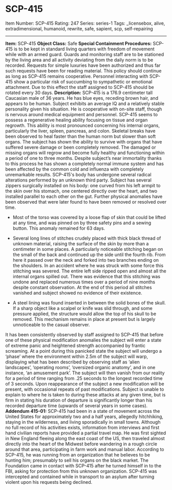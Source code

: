 # SCP-415
Item Number: SCP-415
Rating: 247
Series: series-1
Tags: _licensebox, alive, extradimensional, humanoid, rewrite, safe, sapient, scp, self-repairing

---

**Item:** SCP-415
**Object Class:** Safe
**Special Containment Procedures:** SCP-415 is to be kept in standard living quarters with freedom of movement while with an armed guard. Guards and monitoring staff are to be stationed by the living area and all activity deviating from the daily norm is to be recorded. Requests for simple luxuries have been authorized and thus far such requests have been for reading material. This policy should continue as long as SCP-415 remains cooperative. Personnel interacting with SCP-415 show a particular risk of succumbing to sympathetic or emotional attachment. Due to this effect the staff assigned to SCP-415 should be rotated every 30 days.
**Description:** SCP-415 is a 176.9 centimeter tall Caucasian male of 36 years. He has blue eyes, receding brown hair, and appears to be human. Subject exhibits an average IQ and a relatively stable personality given his situation. He is cooperative with on-site staff, though is nervous around medical equipment and personnel.
SCP-415 seems to possess a regenerative healing ability focusing on tissue and organ regrowth. This ability is most pronounced concerning his internal organs, particularly the liver, spleen, pancreas, and colon. Skeletal breaks have been observed to heal faster than the human norm but slower than soft organs. The subject has shown the ability to survive with organs that have suffered severe damage or been completely removed. The damaged or missing organs will regrow and become fully healthy and functioning within a period of one to three months. Despite subject’s near immortality thanks to this process he has shown a completely normal immune system and has been affected by the common cold and influenza with completely unremarkable results.
SCP-415's body has undergone several radical alterations performed by an unknown third party. Subject has several zippers surgically installed on his body: one curved from his left armpit to the skin over his stomach, one centered directly over the heart, and two installed parallel to each other on the gut. Further physical anomalies have been observed that were later found to have been removed or resolved over time.
  * Most of the torso was covered by a loose flap of skin that could be lifted at any time, and was pinned on by three safety pins and a sewing button. This anomaly remained for 63 days.

  * Several long lines of stitches crudely placed with thick black thread of unknown material, raising the surface of the skin by more than a centimeter in some places. A particularly noticeable stitching began on the small of the back and continued up the side until the fourth rib. From here it passed over the neck and forked into two branches ending on the shoulders. In an accident where he was struck with some force this stitching was severed. The entire left side ripped open and almost all the internal organs spilled out. There was evidence that this stitching was undone and replaced numerous times over a period of nine months despite constant observation. At the end of this period all stitches vanished and subject showed no evidence of their existence.

  * A steel lining was found inserted in between the solid bones of the skull. If a sharp object like a scalpel or knife was slid through, and some pressure applied, the structure would allow the top of his skull to be removed. This mechanism remains in place at present but is largely unnoticeable to the casual observer.

It has been consistently observed by staff assigned to SCP-415 that before one of these physical modification anomalies the subject will enter a state of extreme panic and heightened strength accompanied by frantic screaming. At a point during this panicked state the subject will undergo a ‘phase’ where the environment within 2.5m of the subject will warp, displaying what has been described by observing staff as ‘alien landscapes’, ‘operating rooms’, ‘oversized organic anatomy’, and in one instance, ‘an amusement park’. The subject will then vanish from our reality for a period of time ranging from .25 seconds to the longest recorded time of 3 seconds.
Upon reappearance of the subject a new modification will be present, with occasional repeats of past modifications. Subject is unable to explain to where he is taken to during these attacks at any given time, but is firm in stating his duration of departure is significantly longer than his recorded departure time (upwards of several years in some cases).
**Addendum 415-01:** SCP-415 had been in a state of movement across the United States for approximately two and a half years, allegedly hitchhiking, staying in the wilderness, and living sporadically in small towns. Although no full record of his activities exists, information from interviews and first hand civilian reports have provided a partial travel map. He was first sighted in New England fleeing along the east coast of the US, then traveled almost directly into the heart of the Midwest before wandering in a rough circle around that area, participating in farm work and manual labor. According to SCP-415, he was running from an organization that he believes to be hunting him; presumably to sell his organs on the black market. The Foundation came in contact with SCP-415 after he turned himself in to the FBI, asking for protection from this unknown organization. SCP-415 was intercepted and contained while in transport to an asylum after turning violent upon his requests being declined.